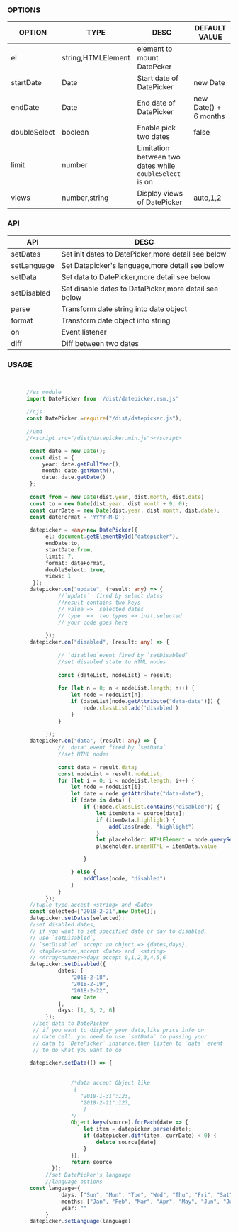 
### OPTIONS

| OPTION       | TYPE               | DESC                                     | DEFAULT VALUE         |
|--------------|--------------------|------------------------------------------|-----------------------|
| el           | string,HTMLElement | element to mount DatePcker               |                       |
| startDate    | Date               | Start date of DatePicker                 | new Date              |
| endDate      | Date               | End date of DatePicker                   | new Date() + 6 months |
| doubleSelect | boolean            | Enable pick two dates                    | false                 |
| limit        | number             | Limitation between two dates while `doubleSelect` is on |                       |
| views        | number,string      | Display views of DatePicker              | auto,1,2              |
	
	
###  API



| API         | DESC                                     |
|-------------|------------------------------------------|
| setDates    | Set init dates to DatePicker,more detail see below |
| setLanguage | Set Datapicker's language,more detail see below |
| setData     | Set data to DatePicker,more detail see below |
| setDisabled | Set disable dates to DataPicker,more detail see below |
| parse       | Transform date string into date object   |
| format      | Transform date object into string       |
| on          | Event listener                           |
| diff        | Diff between two dates                   |




                
### USAGE
```typescript

        
      //es module
      import DatePicker from '/dist/datepicker.esm.js'
      
      //cjs
      const DatePicker =require("/dist/datepicker.js");
      
      //umd
      //<script src="/dist/datepicker.min.js"></script>

       const date = new Date();
       const dist = {
           year: date.getFullYear(),
           month: date.getMonth(),
           date: date.getDate()
       };
       
       const from = new Date(dist.year, dist.month, dist.date)
       const to = new Date(dist.year, dist.month + 9, 0);
       const currDate = new Date(dist.year, dist.month, dist.date);
       const dateFormat = 'YYYY-M-D';
       
       datepicker = <any>new DatePicker({
            el: document.getElementById("datepicker"),
            endDate:to,
            startDate:from,
            limit: 7,
            format: dateFormat,
            doubleSelect: true,
            views: 1
        });
       datepicker.on("update", (result: any) => {
                //`update`  fired by select dates
                //result contains two keys
                // value =>  selected dates
                // type  =>  two types => init,selected
                // your code goes here
                
            });
       datepicker.on("disabled", (result: any) => {
                
                // `disabled`event fired by `setDisabled`
                //set disabled state to HTML nodes
                
                const {dateList, nodeList} = result;
                
                for (let n = 0; n < nodeList.length; n++) {
                    let node = nodeList[n];
                    if (dateList[node.getAttribute("data-date")]) {
                        node.classList.add('disabled')
                    }
                }
                
            });
       datepicker.on("data", (result: any) => {
                // 'data' event fired by `setData` 
                //set HTML nodes 
            
                const data = result.data;
                const nodeList = result.nodeList;
                for (let i = 0; i < nodeList.length; i++) {
                    let node = nodeList[i];
                    let date = node.getAttribute("data-date");
                    if (date in data) {
                        if (!node.classList.contains("disabled")) {
                            let itemData = source[date];
                            if (itemData.highlight) {
                                addClass(node, "highlight")
                            }
                            let placeholder: HTMLElement = node.querySelector(".placeholder");
                            placeholder.innerHTML = itemData.value

                        }

                    } else {
                        addClass(node, "disabled")
                    }
                }
            });
       //tuple type,accept <string> and <Date>
       const selected=["2018-2-21",new Date()];
       datepicker.setDates(selected);
       //set disabled dates, 
       // if you want to set specified date or day to disabled,
       // use `setDisabled`,
       // `setDisabled` accept an object => {dates,days},
       // <tuple>dates,accept <Date> and  <string>
       // <Array<number>>days accept 0,1,2,3,4,5,6
       datepicker.setDisabled({
                dates: [
                    "2018-2-18",
                    "2018-2-19",
                    "2018-2-22",
                    new Date
                ],
                days: [1, 5, 2, 6]
            });
        //set data to DatePicker
        // if you want to display your data,like price info on
        // date cell, you need to use `setData` to passing your 
        // data to `DatePicker` instance,then listen to `data` event
        // to do what you want to do
         
       datepicker.setData(() => {
                    
                    
                    /*data accept Object like
                     {
                       "2018-1-31":123,
                       "2018-2-21":123,
                        }
                    */
                    Object.keys(source).forEach(date => {
                        let item = datepicker.parse(date);
                        if (datepicker.diff(item, currDate) < 0) {
                            delete source[date]
                        }
                    });
                    return source
              });
            //set DatePicker's language
            //language options 
       const language={
                 days: ["Sun", "Mon", "Tue", "Wed", "Thu", "Fri", "Sat"],
                 months: ["Jan", "Feb", "Mar", "Apr", "May", "Jun", "Jul", "Aug", "Sep", "Oct", "Nov", "Dec"],
                 year: "" 
            }
       datepicker.setLanguage(language)
       
       
       

```






	
	
	
	
	


